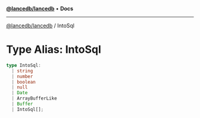 [**@lancedb/lancedb**](../README.md) • **Docs**

***

[@lancedb/lancedb](../globals.md) / IntoSql

# Type Alias: IntoSql

```ts
type IntoSql:
  | string
  | number
  | boolean
  | null
  | Date
  | ArrayBufferLike
  | Buffer
  | IntoSql[];
```
